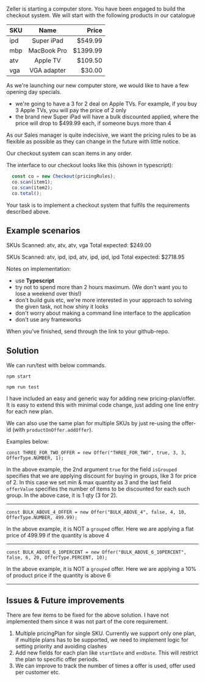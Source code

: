 Zeller is starting a computer store. You have been engaged to build the checkout system. We will start with the following products in our catalogue


| SKU     | Name        | Price    |
| --------|:-----------:| --------:|
| ipd     | Super iPad  | $549.99  |
| mbp     | MacBook Pro | $1399.99 |
| atv     | Apple TV    | $109.50  |
| vga     | VGA adapter | $30.00   |

As we're launching our new computer store, we would like to have a few opening day specials.

- we're going to have a 3 for 2 deal on Apple TVs. For example, if you buy 3 Apple TVs, you will pay the price of 2 only
- the brand new Super iPad will have a bulk discounted applied, where the price will drop to $499.99 each, if someone buys more than 4

As our Sales manager is quite indecisive, we want the pricing rules to be as flexible as possible as they can change in the future with little notice.

Our checkout system can scan items in any order.

The interface to our checkout looks like this (shown in typescript):

```typescript
  const co = new Checkout(pricingRules);
  co.scan(item1);
  co.scan(item2);
  co.total();
```

Your task is to implement a checkout system that fulfils the requirements described above.

Example scenarios
-----------------

SKUs Scanned: atv, atv, atv, vga
Total expected: $249.00

SKUs Scanned: atv, ipd, ipd, atv, ipd, ipd, ipd
Total expected: $2718.95

Notes on implementation:

- use **Typescript**
- try not to spend more than 2 hours maximum. (We don't want you to lose a weekend over this!)
- don't build guis etc, we're more interested in your approach to solving the given task, not how shiny it looks
- don't worry about making a command line interface to the application
- don't use any frameworks

When you've finished, send through the link to your github-repo.

Solution
-----------------

We can run/test with below commands.
```
npm start

npm run test
```
I have included an easy and generic way for adding new pricing-plan/offer. It is easy to extend this with minimal code change, just adding one line entry for each new plan.

We can also use the same plan for multiple SKUs by just re-using the offer-id (with `productOnOffer.addOffer`).

Examples below:

    const THREE_FOR_TWO_OFFER = new Offer("THREE_FOR_TWO", true, 3, 3, OfferType.NUMBER, 1);
    

In the above example, the 2nd argument `true` for the field `isGrouped` specifies that we are applying discount for buying in groups, like 3 for price of 2. In this case we set min & max quantity as 3 and the last field `offerValue` specifies the number of items to be discounted for each such group. In the above case, it is 1 qty (3 for 2).

---

    const BULK_ABOVE_4_OFFER = new Offer("BULK_ABOVE_4", false, 4, 10, OfferType.NUMBER, 499.99);

In the above example, it is NOT a `grouped` offer. Here we are applying a flat price of 499.99 if the quantity is above 4

---

    
    const BULK_ABOVE_6_10PERCENT = new Offer("BULK_ABOVE_6_10PERCENT", false, 6, 20, OfferType.PERCENT, 10);

In the above example, it is NOT a `grouped` offer. Here we are applying a 10% of product price if the quantity is above 6

---

Issues & Future improvements
---

There are few items to be fixed for the above solution. I have not implemented them since it was not part of the core requirement.

1. Multiple pricingPlan for single SKU. Currently we support only one plan, if multiple plans has to be supported, we need to implement logic for setting priority and avoiding clashes
2. Add new fields for each plan like `startDate` and `endDate`. This will restrict the plan to specific offer periods.
3. We can improve to track the number of times a offer is used, offer used per customer etc.